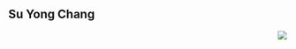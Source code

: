 
<!-- [![Top Langs](https://github-readme-stats.vercel.app/api/top-langs/?username=waterdrag0n&layout=compact)](https://github.com/waterdrag0n/github-readme-stats) -->
<!--
**waterdrag0n/waterdrag0n** is a ✨ _special_ ✨ repository because its `README.md` (this file) appears on your GitHub profile.

Here are some ideas to get you started:

- 🔭 I’m currently working on ...
- 🌱 I’m currently learning ...
- 👯 I’m looking to collaborate on ...
- 🤔 I’m looking for help with ...
- 💬 Ask me about ...
- 📫 How to reach me: ...
- 😄 Pronouns: ...
- ⚡ Fun fact: ...
- 
-->

## Su Yong Chang

<!-- [![Hits](https://hits.seeyoufarm.com/api/count/incr/badge.svg?url=https%3A%2F%2Fgithub.com%2FSEOMINJUUU%2Fhit-counter&count_bg=%23FF4A4A&title_bg=%23666565&icon=&icon_color=%23E7E7E7&title=hits&edge_flat=false)](https://hits.seeyoufarm.com) -->
<!-- [![Gmail Badge](https://img.shields.io/badge/Gmail-d14836?style=flat-square&logo=Gmail&logoColor=white&link=mailto:sychang0422@gmail.com)](mailto:sychang0422@gmail.com)
[![Gmail Badge](https://img.shields.io/badge/Instagram-E4405F?style=for-the-badge&logo=instagram&logoColor=white)](https://www.instagram.com/water_drag0n/) -->


<img align='right' src="http://mazassumnida.wtf/api/v2/generate_badge?boj=sean0422">
<!-- ![Kinetic27's github stats](https://github-readme-stats.vercel.app/api?username=waterdrag0n&show_icons=true) -->
